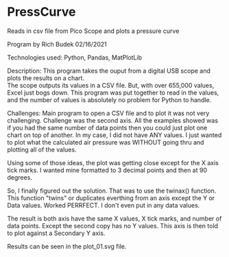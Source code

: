 # PressCurve
Reads in csv file from Pico Scope and plots a pressure curve

Program by Rich Budek  02/16/2021

Technologies used:
Python, Pandas, MatPlotLib

Description:
This program takes the ouput from a digital USB scope and plots the results on a chart.  
The scope outputs its values in a CSV file. But, with over 655,000 values, Excel just bogs down.
This program was put together to read in the values, and the number of values is absolutely
no problem for Python to handle.

Challenges:
Main program to open a CSV file and to plot it was not very challenging.  Challenge was
the second axis.  All the examples showed was if you had the same number of data points
then you could just plot one chart on top of another.  In my case, I did not have ANY 
values.  I just wanted to plot what the calculated air pressure was WITHOUT going thru
and plotting all of the values.

Using some of those ideas, the plot was getting close except for the X axis tick marks.
I wanted mine formatted to 3 decimal points and then at 90 degrees.

So, I finally figured out the solution.  That was to use the twinax() function.  This
function "twins" or duplicates everthing from an axis except the  Y or Data values. 
Worked PERRFECT.  I don't even put in any data values.

The result is both axis have the same X values, X tick marks, and number of data points.
Except the second copy has no Y values.  This axis is then told to plot against a 
Secondary Y axis.

Results can be seen in the plot_01.svg file.

